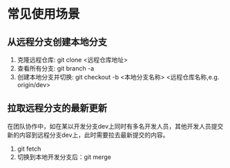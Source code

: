# 常见使用场景

## 从远程分支创建本地分支
1. 克隆远程仓库: git clone <远程仓库地址>  
2. 查看所有分支: git branch -a  
3. 创建本地分支并切换: git checkout -b <本地分支名称> <远程仓库名称,e.g. origin/dev>  

## 拉取远程分支的最新更新
在团队协作中，如在某以开发分支dev上同时有多名开发人员，其他开发人员提交新的内容到远程分支dev上，此时需要拉去最新提交的内容。  
1. git fetch  
2. 切换到本地开发分支后：git merge
